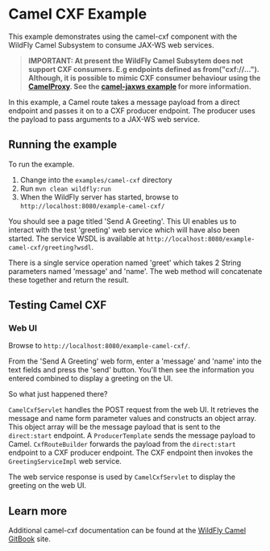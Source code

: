 # Camel CXF Example

This example demonstrates using the camel-cxf component with the WildFly Camel Subsystem to consume JAX-WS web services.

> **IMPORTANT: At present the WildFly Camel Subsytem does not support CXF consumers. E.g endpoints defined as from("cxf://...").
Although, it is possible to mimic CXF consumer behaviour using the [CamelProxy](http://camel.apache.org/using-camelproxy.html).
See the [camel-jaxws example](../camel-jaxws/README.md) for more information.**

In this example, a Camel route takes a message payload from a direct endpoint and passes it on to a CXF producer endpoint. The producer uses the payload
to pass arguments to a JAX-WS web service.

## Running the example

To run the example.

1. Change into the `examples/camel-cxf` directory
2. Run `mvn clean wildfly:run`
3. When the WildFly server has started, browse to `http://localhost:8080/example-camel-cxf/`

You should see a page titled 'Send A Greeting'. This UI enables us to interact with the test 'greeting' web service which will have also been
started. The service WSDL is available at `http://localhost:8080/example-camel-cxf/greeting?wsdl`.

There is a single service operation named 'greet' which takes 2 String parameters named 'message' and 'name'. The web method will concatenate these
together and return the result.

## Testing Camel CXF

### Web UI

Browse to `http://localhost:8080/example-camel-cxf/`.

From the 'Send A Greeting' web form, enter a 'message' and 'name' into the text fields and press the 'send' button. You'll then
see the information you entered combined to display a greeting on the UI.

So what just happened there?

`CamelCxfServlet` handles the POST request from the web UI. It retrieves the message and name form parameter values and constructs an
object array. This object array will be the message payload that is sent to the `direct:start` endpoint. A `ProducerTemplate`
sends the message payload to Camel. `CxfRouteBuilder` forwards the payload from the `direct:start` endpoint to a CXF producer endpoint. The CXF endpoint
then invokes the `GreetingServiceImpl` web service.

The web service response is used by `CamelCxfServlet` to display the greeting on the web UI.

## Learn more

Additional camel-cxf documentation can be found at the [WildFly Camel GitBook](http://wildflyext.gitbooks.io/wildfly-camel/content/javaee/jaxws.html
) site.
